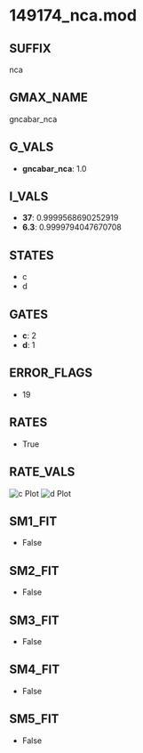 # 149174_nca.mod

## SUFFIX

nca

## GMAX_NAME

gncabar_nca

## G_VALS

- **gncabar_nca**: 1.0

## I_VALS

- **37**: 0.9999568690252919
- **6.3**: 0.9999794047670708

## STATES

- c
- d

## GATES

- **c**: 2
- **d**: 1

## ERROR_FLAGS

- 19

## RATES

- True

## RATE_VALS

![c Plot](/Users/pbozelos/Dropbox/icg-Chai-Panos/supermodels/output_markdown_files/Ca/149174_nca.mod/images/c.png)
![d Plot](/Users/pbozelos/Dropbox/icg-Chai-Panos/supermodels/output_markdown_files/Ca/149174_nca.mod/images/d.png)

## SM1_FIT

- False

## SM2_FIT

- False

## SM3_FIT

- False

## SM4_FIT

- False

## SM5_FIT

- False

